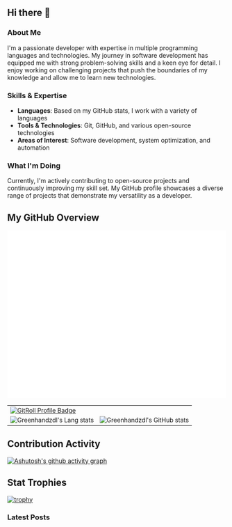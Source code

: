 ## Hi there 👋

### About Me

I'm a passionate developer with expertise in multiple programming languages and technologies. My journey in software development has equipped me with strong problem-solving skills and a keen eye for detail. I enjoy working on challenging projects that push the boundaries of my knowledge and allow me to learn new technologies.

### Skills & Expertise

- **Languages**: Based on my GitHub stats, I work with a variety of languages
- **Tools & Technologies**: Git, GitHub, and various open-source technologies
- **Areas of Interest**: Software development, system optimization, and automation

### What I'm Doing

Currently, I'm actively contributing to open-source projects and continuously improving my skill set. My GitHub profile showcases a diverse range of projects that demonstrate my versatility as a developer.

## My GitHub Overview

![Metrics](/github-metrics.svg)

<table style="border: none;">
  <tr style="border: none;">
    <td colspan="2" style="border: none;"><a href="https://gitroll.io/profile/uLuqeE3Ul6EM95bLhjX6Ywmum9TM2" target="_blank"><img src="https://gitroll.io/api/badges/profiles/v1/uLuqeE3Ul6EM95bLhjX6Ywmum9TM2?theme=kawaiiCat" alt="GitRoll Profile Badge"/></a></td>
  </tr>
  <tr style="border: none;">
    <td style="border: none;"><img src="https://github-readme-stats.vercel.app/api/top-langs/?username=greenhandzdl&hide=shell,html,css,javascript,lua&layout=compact&theme=synthwave" alt="Greenhandzdl's Lang stats" /></td>
    <td style="border: none;"><img src="https://github-readme-stats.vercel.app/api?username=greenhandzdl&show_icons=true&theme=merko" alt="Greenhandzdl's GitHub stats" /></td>
  </tr>
</table>

## Contribution Activity

[![Ashutosh's github activity graph](https://github-readme-activity-graph.vercel.app/graph?username=greenhandzdl&theme=dracula)](https://github.com/ashutosh00710/github-readme-activity-graph)

## Stat Trophies 

[![trophy](https://github-profile-trophy.vercel.app/?username=greenhandzdl&theme=onedark)](https://github.com/ryo-ma/github-profile-trophy)

### Latest Posts
<!-- feed start -->
<!-- feed end -->

